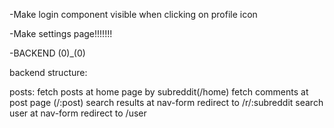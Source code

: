 -Make login component visible when clicking on profile icon

-Make settings page!!!!!!!

-BACKEND (0)\_(0)


backend structure: 

posts: 
fetch posts at home page by subreddit(/home)
fetch comments at post page (/:post)
search results at nav-form redirect to /r/:subreddit
search user at nav-form redirect to /user